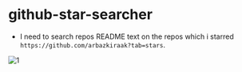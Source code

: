 # github-star-searcher


* I need to search repos README text on the repos which i starred `https://github.com/arbazkiraak?tab=stars`.

![1](https://user-images.githubusercontent.com/13177578/97002549-c0728200-1557-11eb-90ab-6d3077e547d3.png)


